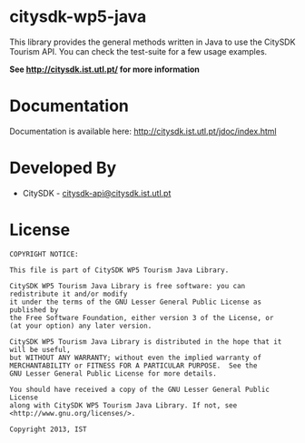 citysdk-wp5-java
================

This library provides the general methods written in Java to use the CitySDK Tourism API. 
You can check the test-suite for a few usage examples.

**See http://citysdk.ist.utl.pt/ for more information**

Documentation
=================
Documentation is available here: http://citysdk.ist.utl.pt/jdoc/index.html

Developed By
=================
* CitySDK - <citysdk-api@citysdk.ist.utl.pt>


License
=================

    COPYRIGHT NOTICE: 
    
    This file is part of CitySDK WP5 Tourism Java Library.

    CitySDK WP5 Tourism Java Library is free software: you can redistribute it and/or modify
    it under the terms of the GNU Lesser General Public License as published by
    the Free Software Foundation, either version 3 of the License, or
    (at your option) any later version.
    
    CitySDK WP5 Tourism Java Library is distributed in the hope that it will be useful,
    but WITHOUT ANY WARRANTY; without even the implied warranty of
    MERCHANTABILITY or FITNESS FOR A PARTICULAR PURPOSE.  See the
    GNU Lesser General Public License for more details.
    
    You should have received a copy of the GNU Lesser General Public License
    along with CitySDK WP5 Tourism Java Library. If not, see <http://www.gnu.org/licenses/>.
    
    Copyright 2013, IST
